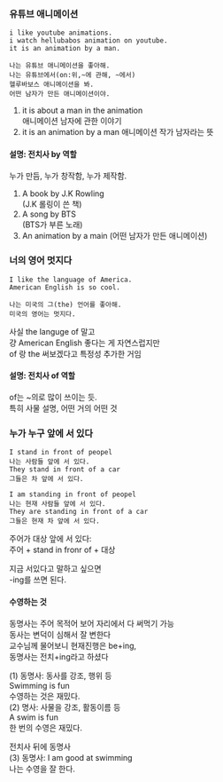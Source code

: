 ### 유튜브 애니메이션 
```
i like youtube animations.  
i watch hellubabos animation on youtube.  
it is an animation by a man.  

나는 유튜브 애니메이션을 좋아해.  
나는 유튜브에서(on:위,~에 관해, ~에서)  
헬루바보스 애니메이션을 봐.  
어떤 남자가 만든 애니메이션이야.  
```
  
1. it is about a man in the animation  
애니메이션 남자에 관한 이야기  
2. it is an animation by a man
애니메이션 작가 남자라는 뜻  
  
#### 설명: 전치사 by 역할 
누가 만듬, 누가 창작함, 누가 제작함.  
1. A book by J.K Rowling  
(J.K 롤링이 쓴 책)  
2. A song by BTS  
(BTS가 부른 노래)
3. An animation by a main
(어떤 남자가 만든 애니메이션)

### 너의 영어 멋지다 
```
I like the language of America.
American English is so cool.

나는 미국의 그(the) 언어를 좋아해.  
미국의 영어는 멋지다.  
```
사실 the languge of 말고  
걍 American English 좋다는 게 자연스럽지만  
of 랑 the 써보겠다고 특정성 추가한 거임  
  
#### 설명: 전치사 of 역할 
of는 ~의로 많이 쓰이는 듯.  
특히 사물 설명, 어떤 거의 어떤 것  

### 누가 누구 앞에 서 있다 
```
I stand in front of peopel  
나는 사람들 앞에 서 있다.  
They stand in front of a car
그들은 차 앞에 서 있다.

I am standing in front of peopel  
나는 현재 사람들 앞에 서 있다.  
They are standing in front of a car
그들은 현재 차 앞에 서 있다. 
```
주어가 대상 앞에 서 있다:  
주어 + stand in fronr of + 대상  

지금 서있다고 말하고 싶으면  
-ing를 쓰면 된다.  
  
#### 수영하는 것 
동명사는 주어 목적어 보어 자리에서 다 써먹기 가능  
동사는 변덕이 심해서 잘 변한다  
교수님께 물어보니 현재진행은 be+ing,  
동명사는 전치+ing라고 하셨다  
  
(1) 동명사: 동사를 강조, 행위 등  
Swimming is fun  
수영하는 것은 재밌다.  
(2) 명사: 사물을 강조, 활동이름 등  
A swim is fun  
한 번의 수영은 재밌다.  
  
전치사 뒤에 동명사  
(3) 동명사: I am good at swimming  
나는 수영을 잘 한다.  







